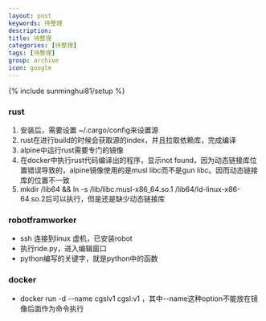 ```yaml
---
layout: post
keywords: 待整理
description: 
title: 待整理
categories: [待整理]
tags: [待整理]
group: archive
icon: google
---
```


{% include sunminghui81/setup %}

### rust
1. 安装后，需要设置 ~/.cargo/config来设置源
2. rust在进行build的时候会获取源的index，并且拉取依赖库，完成编译
3. alpine中运行rust需要专门的镜像
4. 在docker中执行rust代码编译出的程序，显示not found，因为动态链接库位置错误导致的，alpine镜像使用的是musl libc而不是gun libc。因而动态链接库的位置不一致
5. mkdir /lib64 && ln -s /lib/libc.musl-x86_64.so.1 /lib64/ld-linux-x86-64.so.2后可以执行，但是还是缺少动态链接库

### robotframworker
- ssh 连接到linux 虚机，已安装robot
- 执行ride.py，进入编辑窗口
- python编写的关键字，就是python中的函数

### docker
- docker run -d --name cgslv1 cgsl:v1 ，其中--name这种option不能放在镜像后面作为命令执行
